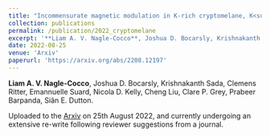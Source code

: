 ```yaml
---
title: "Incommensurate magnetic modulation in K-rich cryptomelane, K<sub>x</sub>Mn<sub>8</sub>O<sub>16</sub>"
collection: publications
permalink: /publication/2022_cryptomelane
excerpt: '**Liam A. V. Nagle-Cocco**, Joshua D. Bocarsly, Krishnakanth Sada, Clemens Ritter, Emannuelle Suard, Nicola D. Kelly, Cheng Liu, Clare P. Grey, Prabeer Barpanda, Siân E. Dutton'
date: 2022-08-25
venue: 'Arxiv'
paperurl: 'https://arxiv.org/abs/2208.12197'
---
```

**Liam A. V. Nagle-Cocco**, Joshua D. Bocarsly, Krishnakanth Sada, Clemens Ritter, Emannuelle Suard, Nicola D. Kelly, Cheng Liu, Clare P. Grey, Prabeer Barpanda, Siân E. Dutton.

Uploaded to the [Arxiv](https://arxiv.org/abs/2208.12197) on 25th August 2022, and currently undergoing an extensive re-write following reviewer suggestions from a journal.
